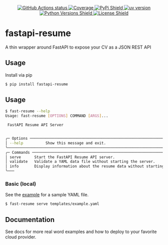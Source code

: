 <p align="center">
    <a href="https://github.com/nickatnight/fastapi-resume/actions">
        <img alt="GitHub Actions status" src="https://github.com/nickatnight/fastapi-resume/actions/workflows/main.yaml/badge.svg">
    </a>
    <a href="https://codecov.io/gh/nickatnight/fastapi-resume">
        <img alt="Coverage" src="https://codecov.io/gh/nickatnight/fastapi-resume/branch/main/graph/badge.svg?token=5yV0ottQ9o"/>
    </a>
    <a href="https://pypi.org/project/fastapi-resume/">
        <img alt="PyPi Shield" src="https://img.shields.io/pypi/v/fastapi-resume">
    </a>
    <a href="https://docs.astral.sh/uv/">
        <img alt="uv version" src="https://img.shields.io/badge/uv-0.7.18+-purple">
    </a>
    <a href="https://www.python.org/downloads/">
        <img alt="Python Versions Shield" src="https://img.shields.io/badge/Python-3.12+-blue?logo=python&logoColor=white">
    </a>
    <!-- <a href="https://fastapi-resume.readthedocs.io/en/latest/"><img alt="Read The Docs Badge" src="https://img.shields.io/readthedocs/fastapi-resume"></a> -->
    <a href="https://github.com/nickatnight/fastapi-resume/blob/master/LICENSE">
        <img alt="License Shield" src="https://img.shields.io/github/license/nickatnight/fastapi-resume">
    </a>
</p>

# fastapi-resume

A thin wrapper around FastAPI to expose your CV as a JSON REST API

## Usage

Install via pip

```sh
$ pip install fastapi-resume
```

## Usage

```sh
$ fast-resume --help
Usage: fast-resume [OPTIONS] COMMAND [ARGS]...

 FastAPI Resume API Server


╭─ Options ────────────────────────────────────────────────────────────────────────────────────────────────────────────────────────────────────────────────────────────────────────────────╮
│ --help          Show this message and exit.                                                                                                                                              │
╰──────────────────────────────────────────────────────────────────────────────────────────────────────────────────────────────────────────────────────────────────────────────────────────╯
╭─ Commands ───────────────────────────────────────────────────────────────────────────────────────────────────────────────────────────────────────────────────────────────────────────────╮
│ serve      Start the FastAPI Resume API server.                                                                                                                                          │
│ validate   Validate a YAML data file without starting the server.                                                                                                                        │
│ info       Display information about the resume data without starting the server.                                                                                                        │
╰───
```

### Basic (local)
See the [example](./templates/example.yaml) for a sample YAML file.
```sh
$ fast-resume serve templates/example.yaml
```

## Documentation
See docs for more real word examples and how to deploy to your favorite cloud provider.
